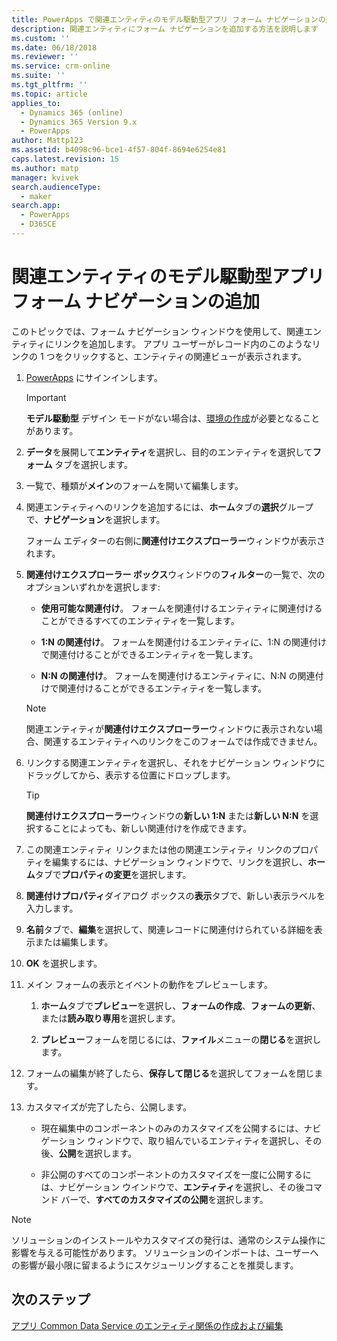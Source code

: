 ```yaml
---
title: PowerApps で関連エンティティのモデル駆動型アプリ フォーム ナビゲーションの追加 | MicrosoftDocs
description: 関連エンティティにフォーム ナビゲーションを追加する方法を説明します
ms.custom: ''
ms.date: 06/18/2018
ms.reviewer: ''
ms.service: crm-online
ms.suite: ''
ms.tgt_pltfrm: ''
ms.topic: article
applies_to:
  - Dynamics 365 (online)
  - Dynamics 365 Version 9.x
  - PowerApps
author: Mattp123
ms.assetid: b4098c96-bce1-4f57-804f-8694e6254e81
caps.latest.revision: 15
ms.author: matp
manager: kvivek
search.audienceType:
  - maker
search.app:
  - PowerApps
  - D365CE
---
```

# <a name="add-model-driven-app-form-navigation-for-related-entities"></a>関連エンティティのモデル駆動型アプリ フォーム ナビゲーションの追加

このトピックでは、フォーム ナビゲーション ウィンドウを使用して、関連エンティティにリンクを追加します。 アプリ ユーザーがレコード内のこのようなリンクの 1 つをクリックすると、エンティティの関連ビューが表示されます。   
  
1.  [PowerApps](https://web.powerapps.com/?utm_source=padocs&utm_medium=linkinadoc&utm_campaign=referralsfromdoc) にサインインします。  

  
    > [!IMPORTANT]
    > **モデル駆動型** デザイン モードがない場合は、[環境の作成](https://docs.microsoft.com/powerapps/administrator/create-environment)が必要となることがあります。 

2.  **データ**を展開して**エンティティ**を選択し、目的のエンティティを選択して**フォーム** タブを選択します。 
  
3.  一覧で、種類が**メイン**のフォームを開いて編集します。  
  
4.  関連エンティティへのリンクを追加するには、**ホーム**タブの**選択**グループで、**ナビゲーション**を選択します。  
  
     フォーム エディターの右側に**関連付けエクスプローラー**ウィンドウが表示されます。  
  
5.  **関連付けエクスプローラー ボックス**ウィンドウの**フィルター**の一覧で、次のオプションいずれかを選択します:  
  
    - **使用可能な関連付け**。 フォームを関連付けるエンティティに関連付けることができるすべてのエンティティを一覧します。  
  
    - **1:N の関連付け**。 フォームを関連付けるエンティティに、1:N の関連付けで関連付けることができるエンティティを一覧します。  
  
    - **N:N の関連付け**。 フォームを関連付けるエンティティに、N:N の関連付けで関連付けることができるエンティティを一覧します。  
  
    > [!NOTE]
    >  関連エンティティが**関連付けエクスプローラー**ウィンドウに表示されない場合、関連するエンティティへのリンクをこのフォームでは作成できません。  
  
6.  リンクする関連エンティティを選択し、それをナビゲーション ウィンドウにドラッグしてから、表示する位置にドロップします。  
  
    > [!TIP]
    >  **関連付けエクスプローラー**ウィンドウの**新しい 1:N** または**新しい N:N** を選択することによっても、新しい関連付けを作成できます。   
  
7. この関連エンティティ リンクまたは他の関連エンティティ リンクのプロパティを編集するには、ナビゲーション ウィンドウで、リンクを選択し、**ホーム**タブで**プロパティの変更**を選択します。  
  
8. **関連付けプロパティ**ダイアログ ボックスの**表示**タブで、新しい表示ラベルを入力します。  
  
9. **名前**タブで、**編集**を選択して、関連レコードに関連付けられている詳細を表示または編集します。  
  
10. **OK** を選択します。  
  
11. メイン フォームの表示とイベントの動作をプレビューします。  
  
    1.  **ホーム**タブで**プレビュー**を選択し、**フォームの作成**、**フォームの更新**、または**読み取り専用**を選択します。  
  
    2.  **プレビュー**フォームを閉じるには、**ファイル**メニューの**閉じる**を選択します。  
  
12. フォームの編集が終了したら、**保存して閉じる**を選択してフォームを閉じます。  
  
13. カスタマイズが完了したら、公開します。  
  
    -   現在編集中のコンポーネントのみのカスタマイズを公開するには、ナビゲーション ウィンドウで、取り組んでいるエンティティを選択し、その後、**公開**を選択します。  
  
    -   非公開のすべてのコンポーネントのカスタマイズを一度に公開するには、ナビゲーション ウインドウで、**エンティティ**を選択し、その後コマンド バーで、**すべてのカスタマイズの公開**を選択します。  
  
> [!NOTE]
> ソリューションのインストールやカスタマイズの発行は、通常のシステム操作に影響を与える可能性があります。 ソリューションのインポートは、ユーザーへの影響が最小限に留まるようにスケジューリングすることを推奨します。
  
## <a name="next-steps"></a>次のステップ  
 [アプリ Common Data Service のエンティティ関係の作成および編集](../common-data-service/create-edit-entity-relationships.md)

